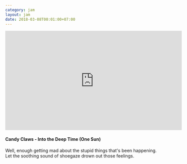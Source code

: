 ```yaml
---
category: jam
layout: jam
date: 2018-03-08T00:01:00+07:00
---
```


<iframe width="560" height="315" src="https://www.youtube-nocookie.com/embed/ERU9ZtTs3Fk" frameborder="0" allowfullscreen></iframe>

#### Candy Claws - Into the Deep Time (One Sun)

Well, enough getting mad about the stupid things that's been happening. Let the soothing sound of shoegaze drown out those feelings.
